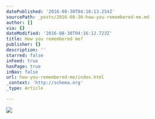 ```yaml
---
datePublished: '2016-08-30T04:16:13.254Z'
sourcePath: _posts/2016-08-30-how-you-remembered-me.md
author: []
via: {}
dateModified: '2016-08-30T04:16:12.723Z'
title: How you remembered me?
publisher: {}
description: ''
starred: false
inFeed: true
hasPage: true
inNav: false
url: how-you-remembered-me/index.html
_context: 'http://schema.org'
_type: Article

---
```

![](https://the-grid-user-content.s3-us-west-2.amazonaws.com/444d8784-8cc4-4517-a40d-7bd7c0bcb1a2.jpg)